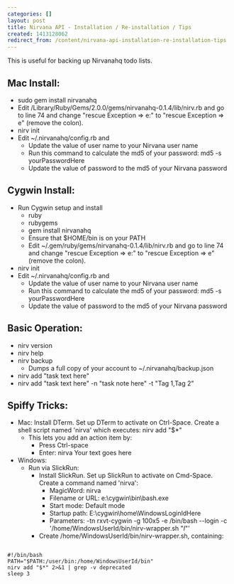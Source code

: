 ```yaml
---
categories: []
layout: post
title: Nirvana API - Installation / Re-installation / Tips
created: 1413128062
redirect_from: /content/nirvana-api-installation-re-installation-tips
---
```

This is useful for backing up Nirvanahq todo lists.

## Mac Install: 

* sudo gem install nirvanahq
* Edit /Library/Ruby/Gems/2.0.0/gems/nirvanahq-0.1.4/lib/nirv.rb and go to line 74 and change "rescue Exception => e:" to "rescue Exception => e" (remove the colon).
* nirv init
* Edit ~/.nirvanahq/config.rb and 
    * Update the value of user name to your Nirvana user name
    * Run this command to calculate the md5 of your password: md5 -s yourPasswordHere
    * Update the value of password to the md5 of your Nirvana password

## Cygwin Install:

* Run Cygwin setup and install
    * ruby
    * rubygems
    * gem install nirvanahq
    * Ensure that $HOME/bin is on your PATH
    * Edit ~/.gem/ruby/gems/nirvanahq-0.1.4/lib/nirv.rb  and go to line 74 and change "rescue Exception => e:" to "rescue Exception => e" (remove the colon).
* nirv init
* Edit ~/.nirvanahq/config.rb and 
    * Update the value of user name to your Nirvana user name
    * Run this command to calculate the md5 of your password: md5 -s yourPasswordHere
    * Update the value of password to the md5 of your Nirvana password

## Basic Operation:

* nirv version
* nirv help
* nirv backup
    * Dumps a full copy of your account to ~/.nirvanahq/backup.json
* nirv add "task text here"
* nirv add "task text here" -n "task note here" -t "Tag 1,Tag 2"

## Spiffy Tricks:

* Mac: Install DTerm.  Set up DTerm to activate on Ctrl-Space.  Create a shell script named 'nirva' which executes: nirv add "$*"
    * This lets you add an action item by:
        * Press Ctrl-space
        * Enter: nirva Your text goes here
* Windows: 
    * Run via SlickRun:
        * Install SlickRun.  Set up SlickRun to activate on Cmd-Space.  Create a command named 'nirva':
            * MagicWord: nirva
            * Filename or URL: e:\cygwin\bin\bash.exe
            * Start mode: Default mode
            * Startup path: E:\cygwin\home\WindowsLoginIdHere
            * Parameters: -tn rxvt-cygwin -g 100x5 -e /bin/bash --login -c '/home/WindowsUserId/bin/nirv-wrapper.sh "$I$"'
         * Create /home/WindowsUserId/bin/nirv-wrapper.sh, containing:

<pre><code>
#!/bin/bash
PATH="$PATH:/user/bin:/home/WindowsUserId/bin"
nirv add "$*" 2>&1 | grep -v deprecated
sleep 3
</code></pre>

